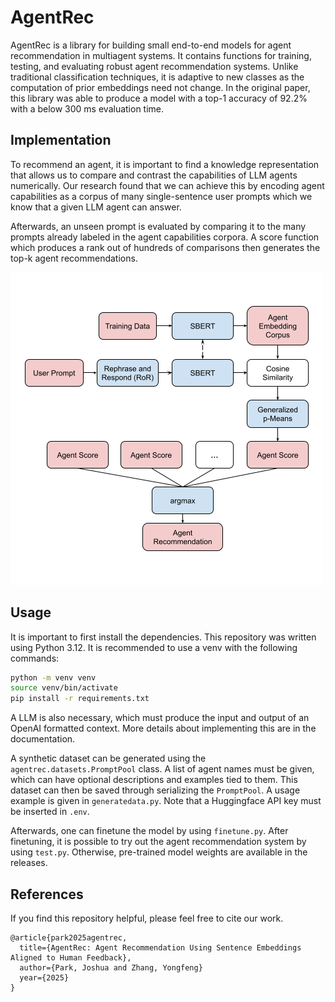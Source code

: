 # AgentRec

AgentRec is a library for building small end-to-end models for agent
recommendation in multiagent systems. It contains functions for training,
testing, and evaluating robust agent recommendation systems. Unlike traditional
classification techniques, it is adaptive to new classes as the computation of
prior embeddings need not change. In the original paper, this library was able to
produce a model with a top-1 accuracy of 92.2% with a below 300 ms evaluation time.

## Implementation

To recommend an agent, it is important to find a knowledge representation that
allows us to compare and contrast the capabilities of LLM agents numerically.
Our research found that we can achieve this by encoding agent capabilities as
a corpus of many single-sentence user prompts which we know that a given LLM
agent can answer.

Afterwards, an unseen prompt is evaluated by comparing it to the many prompts
already labeled in the agent capabilities corpora. A score function which
produces a rank out of hundreds of comparisons then generates the top-k agent
recommendations.

![A picture of the architecture](./figures/architecture.png)

## Usage

It is important to first install the dependencies. This repository was written
using Python 3.12. It is recommended to use a venv with the following commands:

```bash
python -m venv venv
source venv/bin/activate
pip install -r requirements.txt
```

A LLM is also necessary, which must produce the input and output of an OpenAI
formatted context. More details about implementing this are in the documentation.

A synthetic dataset can be generated using the `agentrec.datasets.PromptPool`
class. A list of agent names must be given, which can have optional
descriptions and examples tied to them. This dataset can then be saved through
serializing the `PromptPool`. A usage example is given in `generatedata.py`.
Note that a Huggingface API key must be inserted in `.env`.

Afterwards, one can finetune the model by using `finetune.py`. After finetuning,
it is possible to try out the agent recommendation system by using `test.py`.
Otherwise, pre-trained model weights are available in the releases.

## References

If you find this repository helpful, please feel free to cite our work.

```
@article{park2025agentrec,
  title={AgentRec: Agent Recommendation Using Sentence Embeddings Aligned to Human Feedback},
  author={Park, Joshua and Zhang, Yongfeng}
  year={2025}
}
```

